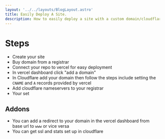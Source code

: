 ```yaml
---
layout: '../../layouts/BlogLayout.astro'
title: Easily Deploy A Site.
description: How to easily deploy a site with a custom domain/cloudflare and vercel
---
```

 
# Steps
- Create your site 
- Buy domain from a registrar
- Connect your repo to vercel for easy deployment
- In vercel dashboard click "add a domain"
- In Cloudflare add your domain then follow the steps include setting the `CNAME` and `A` records provided by vercel
- Add cloudflare nameservers to your registrar  
- Your set 

## Addons
- You can add a redirect to your domain in the vercel dashboard from base url to `www` or vice versa    
- You can get ssl and stats set up in cloudflare
 
